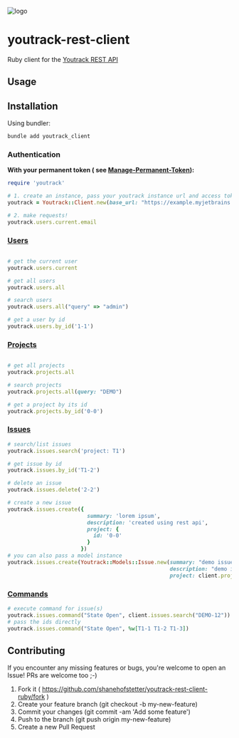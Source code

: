 ![logo](https://user-images.githubusercontent.com/13404717/59300590-da2b6600-8c8f-11e9-82b2-ab3dc856ffdb.jpeg)

# youtrack-rest-client

Ruby client for the [Youtrack REST API](https://www.jetbrains.com/help/youtrack/standalone/youtrack-rest-api-reference.html)

## Usage

## Installation

Using bundler:

```bash
bundle add youtrack_client
```

### Authentication

**With your permanent token (
see [Manage-Permanent-Token](https://www.jetbrains.com/help/youtrack/incloud/Manage-Permanent-Token.html)):**

```ruby
require 'youtrack'

# 1. create an instance, pass your youtrack instance url and access token
youtrack = Youtrack::Client.new(base_url: "https://example.myjetbrains.com", token: "perm:your-token")

# 2. make requests!
youtrack.users.current.email
```

### [Users](https://www.jetbrains.com/help/youtrack/incloud/api-entity-User.html)

```ruby

# get the current user
youtrack.users.current

# get all users
youtrack.users.all

# search users
youtrack.users.all("query" => "admin")

# get a user by id
youtrack.users.by_id('1-1')

```

### [Projects](https://www.jetbrains.com/help/youtrack/incloud/api-entity-Project.html)

```ruby

# get all projects
youtrack.projects.all

# search projects
youtrack.projects.all(query: "DEMO")

# get a project by its id
youtrack.projects.by_id('0-0')

```

### [Issues](https://www.jetbrains.com/help/youtrack/incloud/api-entity-Issue.html)

```ruby
# search/list issues
youtrack.issues.search('project: T1')
```

```ruby
# get issue by id
youtrack.issues.by_id('T1-2')
```

```ruby
# delete an issue
youtrack.issues.delete('2-2')
```

```ruby
# create a new issue 
youtrack.issues.create({
                         summary: 'lorem ipsum',
                         description: 'created using rest api',
                         project: {
                           id: '0-0'
                         }
                       })
# you can also pass a model instance
youtrack.issues.create(Youtrack::Models::Issue.new(summary: "demo issue",
                                                   description: "demo issue description",
                                                   project: client.projects.by_id("0-0")))


```

### [Commands](https://www.jetbrains.com/help/youtrack/incloud/api-entity-CommandList.html)

```ruby
# execute command for issue(s)
youtrack.issues.command("State Open", client.issues.search("DEMO-12"))
# pass the ids directly
youtrack.issues.command("State Open", %w[T1-1 T1-2 T1-3])
```

## Contributing

If you encounter any missing features or bugs, you're welcome to open an Issue! PRs are welcome too ;-)

1. Fork it ( https://github.com/shanehofstetter/youtrack-rest-client-ruby/fork )
2. Create your feature branch (git checkout -b my-new-feature)
3. Commit your changes (git commit -am 'Add some feature')
4. Push to the branch (git push origin my-new-feature)
5. Create a new Pull Request
